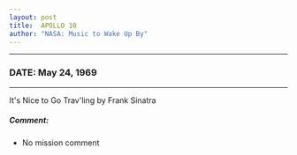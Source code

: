```yaml
---
layout: post
title:  APOLLO 10
author: "NASA: Music to Wake Up By"
---
```


----
### DATE: May 24, 1969
----
It's Nice to Go Trav'ling by Frank Sinatra

##### Comment:
* No mission comment
